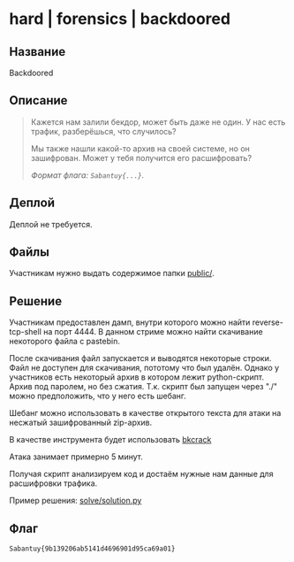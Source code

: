 # hard | forensics | backdoored

## Название

Backdoored

## Описание

> Кажется нам залили бекдор, может быть даже не один. У нас есть трафик, разберёшься, что случилось?
> 
> Мы также нашли какой-то архив на своей системе, но он зашифрован. Может у тебя получится его расшифровать?
> 
> _Формат флага: `Sabantuy{...}`._

## Деплой

Деплой не требуется.

## Файлы

Участникам нужно выдать содержимое папки [public/](public/).

## Решение

Участникам предоставлен дамп, внутри которого можно найти reverse-tcp-shell на порт 4444. В данном стриме можно найти скачивание некоторого файла с pastebin.

После скачивания файл запускается и выводятся некоторые строки. Файл не доступен для скачивания, пототому что был удалён. Однако у участников есть некоторый архив в котором лежит python-скрипт. Архив под паролем, но без сжатия. Т.к. скрипт был запущен через "./" можно предположить, что у него есть шебанг.

Шебанг можно использовать в качестве открытого текста для атаки на несжатый зашифрованный zip-архив. 

В качестве инструмента будет использовать [bkcrack](https://github.com/kimci86/bkcrack)

Атака занимает примерно 5 минут.

Получая скрипт анализируем код и достаём нужные нам данные для расшифровки трафика.

Пример решения: [solve/solution.py](solve/solution.py)

## Флаг

```
Sabantuy{9b139206ab5141d4696901d95ca69a01}
```
